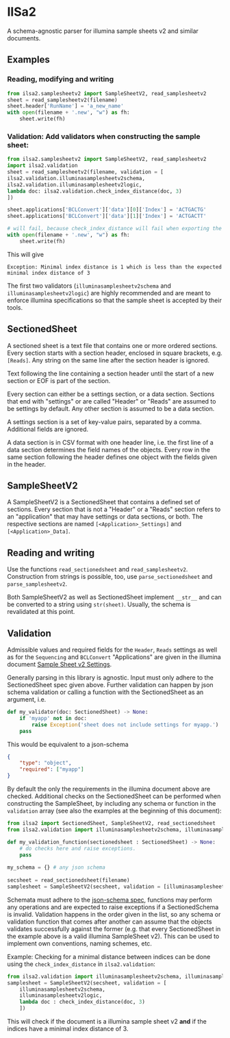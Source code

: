 # IlSa2

A schema-agnostic parser for illumina sample sheets v2 and similar documents.

## Examples

### Reading, modifying and writing
``` python
from ilsa2.samplesheetv2 import SampleSheetV2, read_samplesheetv2
sheet = read_samplesheetv2(filename)
sheet.header['RunName'] = 'a_new_name'
with open(filename + '.new', "w") as fh:
    sheet.write(fh)
```

### Validation: Add validators when constructing the sample sheet:
``` python
from ilsa2.samplesheetv2 import SampleSheetV2, read_samplesheetv2
import ilsa2.validation
sheet = read_samplesheetv2(filename, validation = [
ilsa2.validation.illuminasamplesheetv2schema,
ilsa2.validation.illuminasamplesheetv2logic,
lambda doc: ilsa2.validation.check_index_distance(doc, 3)
])

sheet.applications['BCLConvert']['data'][0]['Index'] = 'ACTGACTG'
sheet.applications['BCLConvert']['data'][1]['Index'] = 'ACTGACTT'

# will fail, because check_index_distance will fail when exporting the sheet:
with open(filename + '.new', "w") as fh:
    sheet.write(fh)
```

This will give

``` 
Exception: Minimal index distance is 1 which is less than the expected minimal index distance of 3
```

The first two validators (`illuminasamplesheetv2schema` and `illuminasamplesheetv2logic`) are highly recommended and are meant to enforce illumina specifications so that the sample sheet is accepted by their tools.

## SectionedSheet
A sectioned sheet is a text file that contains one or more ordered sections. Every section starts with a section header, enclosed in square brackets, e.g. `[Reads]`. Any string on the same line after the section header is ignored.

Text following the line containing a section header until the start of a new section or EOF is part of the section.

Every section can either be a settings section, or a data section. Sections that end with "settings" or are called "Header" or "Reads" are assumed to be settings by default. Any other section is assumed to be a data section.

A settings section is a set of key-value pairs, separated by a comma. Additional fields are ignored.

A data section is in CSV format with one header line, i.e. the first line of a data section determines the field names of the objects. Every row in the same section following the header defines one object with the fields given in the header.

## SampleSheetV2
A SampleSheetV2 is a SectionedSheet that contains a defined set of sections. Every section that is not a "Header" or a "Reads" section refers to an "application" that may have settings or data sections, or both. The respective sections are named `[<Application>_Settings]` and `[<Application>_Data]`.

## Reading and writing
Use the functions `read_sectionedsheet` and `read_samplesheetv2`. Construction from strings is possible, too, use `parse_sectionedsheet` and `parse_samplesheetv2`.

Both SampleSheetV2 as well as SectionedSheet implement `__str__` and can be converted to a string using `str(sheet)`. Usually, the schema is revalidated at this point.

## Validation
Admissible values and required fields for the `Header`, `Reads` settings as well as for the `Sequencing` and `BCLConvert` "Applications" are given in the illumina document
[Sample Sheet v2 Settings](https://support-docs.illumina.com/IN/NextSeq10002000/Content/SHARE/SampleSheetv2/SampleSheetValidation_fNS_m2000_m1000.htm).

Generally parsing in this library is agnostic. Input must only adhere to the SectionedSheet spec given above. Further validation can happen by json schema validation or calling a function with the SectionedSheet as an argument, i.e.

``` python
def my_validator(doc: SectionedSheet) -> None:
    if 'myapp' not in doc:
        raise Exception('sheet does not include settings for myapp.')
    pass
```

This would be equivalent to a json-schema

``` json
{
    "type": "object",
    "required": ["myapp"]
}
```

By default the only the requirements in the illumina document above are checked. Additional checks on the SectionedSheet can be performed when constructing the SampleSheet, by including any schema or function in the `validation` array (see also the examples at the beginning of this document):

``` python
from ilsa2 import SectionedSheet, SampleSheetV2, read_sectionedsheet
from ilsa2.validation import illuminasamplesheetv2schema, illuminasamplesheetv2logic

def my_validation_function(sectionedsheet : SectionedSheet) -> None:
    # do checks here and raise exceptions.
    pass
    
my_schema = {} # any json schema
    
secsheet = read_sectionedsheet(filename)
samplesheet = SampleSheetV2(secsheet, validation = [illuminasamplesheetv2schema, illuminasamplesheetv2logic, my_validation_function, my_schema])
```

Schemata must adhere to the [json-schema spec](https://json-schema.org/draft/2020-12/json-schema-validation.html), functions may perform any operations and are expected to raise exceptions if a SectionedSchema is invalid. Validation happens in the order given in the list, so any schema or validation function that comes after another can assume that the objects validates successfully against the former (e.g. that every SectionedSheet in the example above is a valid illumina SampleSheet v2). This can be used to implement own conventions, naming schemes, etc.

Example: Checking for a minimal distance between indices can be done using the `check_index_distance` in `ilsa2.validation`:

``` python
from ilsa2.validation import illuminasamplesheetv2schema, illuminasamplesheetv2logic, nextseq1k2kschema, check_index_distance
samplesheet = SampleSheetV2(secsheet, validation = [
    illuminasamplesheetv2schema, 
    illuminasamplesheetv2logic, 
    lambda doc : check_index_distance(doc, 3)
    ])
```

This will check if the document is a illumina sample sheet v2 **and** if the indices have a minimal index distance of 3.

